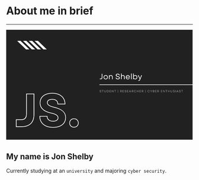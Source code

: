 # About me in brief
---
<img src="https://github.com/jon-shel/jon-shel/blob/8f9a02648506279297ab078d023d55003fcf2655/JS..png">

## My name is Jon Shelby
Currently studying at an `university` and majoring `cyber security`.


